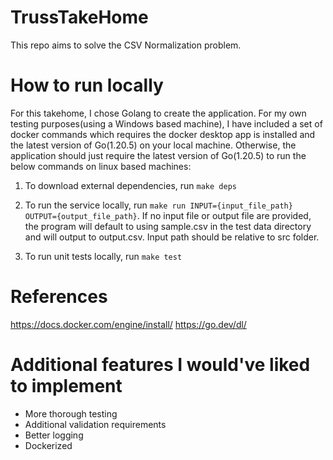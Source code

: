 # TrussTakeHome

This repo aims to solve the CSV Normalization problem.

#  How to run locally 

For this takehome, I chose Golang to create the application. For my own testing purposes(using a Windows based machine), I have included a set of docker commands which requires the docker desktop app is installed and the latest version of Go(1.20.5) on your local machine. Otherwise, the application should just require the latest version of Go(1.20.5) to run the below commands on linux based machines: 

1. To download external dependencies, run `make deps`

3. To run the service locally, run `make run INPUT={input_file_path} OUTPUT={output_file_path}`. If no input file or output file are provided, the program will default to using sample.csv in the test data directory and will output to output.csv. Input path should be relative to src folder.

4. To run unit tests locally, run `make test`

# References

https://docs.docker.com/engine/install/
https://go.dev/dl/

# Additional features I would've liked to implement 
- More thorough testing
- Additional validation requirements
- Better logging
- Dockerized 
